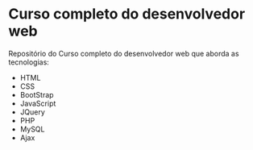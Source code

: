 # Curso completo do desenvolvedor web

Repositório do Curso completo do desenvolvedor web que aborda as tecnologias:

- HTML
- CSS
- BootStrap
- JavaScript
- JQuery
- PHP
- MySQL
- Ajax
